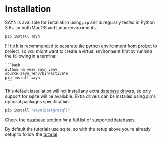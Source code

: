 # Installation

SAYN is available for installation using `pip` and is regularly tested in Python 3.6+ on both
MacOS and Linux environments.

```bash
pip install sayn
```

!!! tip
    It is recommended to separate the python environment from project to project, so you might want to
    create a virtual environment first by running the following in a terminal:

    ```bash
    python -m venv sayn_venv
    source sayn_venv/bin/activate
    pip install sayn
    ```

This default installation will not install any extra [database drivers](databases/overview.md), so
only support for sqlite will be available. Extra drivers can be installed using pip's optional
packages specification:

```bash
pip install "sayn[postgresql]"
```

Check the [database](databases/overview.md) section for a full list of supported databases.

By default the tutorials use sqlite, so with the setup above you're already setup to follow the
[tutorial](tutorials/tutorial_part1.md).
